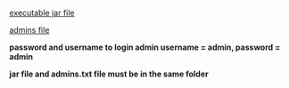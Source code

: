 [executable jar file](https://drive.google.com/file/d/1dsBdEMdVIP1Y__bLNhXjIomn9X7TdGvq/view?usp=drive_link "executable jar file")

[admins file](https://drive.google.com/file/d/1JN3ubmW3l6LhCt9QAEUbqCzQStO1FViL/view?usp=sharing "admins file")

**password and username to login admin username = admin, password = admin**

**jar file and admins.txt file must be in the same folder**
